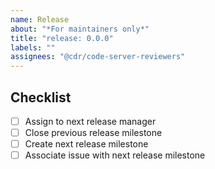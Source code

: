 ```yaml
---
name: Release
about: "*For maintainers only*"
title: "release: 0.0.0"
labels: ""
assignees: "@cdr/code-server-reviewers"
---
```


<!-- Maintainer: fill out the checklist -->

## Checklist

- [ ] Assign to next release manager
- [ ] Close previous release milestone
- [ ] Create next release milestone
- [ ] Associate issue with next release milestone
